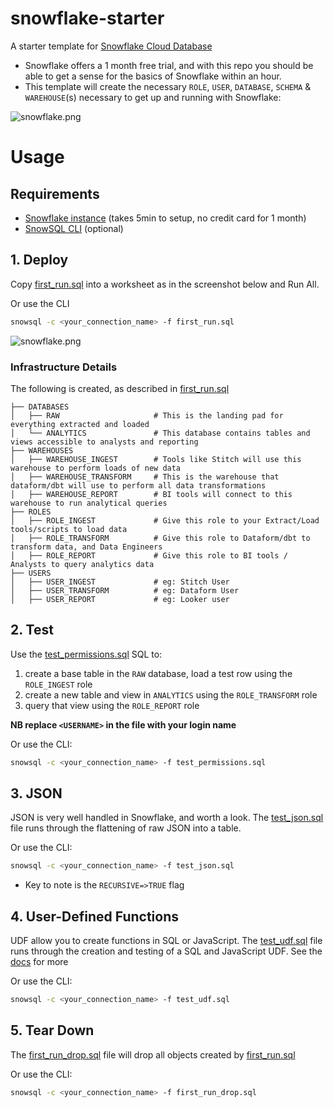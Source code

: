# snowflake-starter
A starter template for [Snowflake Cloud Database](https://snowflake.com)

* Snowflake offers a 1 month free trial, and with this repo you should be able to get a sense for the basics of Snowflake within an hour.
* This template will create the necessary `ROLE`, `USER`, `DATABASE`, `SCHEMA` & `WAREHOUSE`(s) necessary to get up and running with Snowflake:

![snowflake.png](/assets/snowflake_rn.png)


# Usage

## Requirements

* [Snowflake instance](https://trial.snowflake.com/) (takes 5min to setup, no credit card for 1 month)
* [SnowSQL CLI](https://docs.snowflake.com/en/user-guide/snowsql.html) (optional)

## 1. Deploy

Copy [first_run.sql](/first_run.sql) into a worksheet as in the screenshot below and Run All. 

Or use the CLI
```bash
snowsql -c <your_connection_name> -f first_run.sql
```

![snowflake.png](/assets/worksheet.png)

### Infrastructure Details
The following is created, as described in [first_run.sql](/first_run.sql)
```
├── DATABASES
│   ├── RAW                     # This is the landing pad for everything extracted and loaded
│   └── ANALYTICS               # This database contains tables and views accessible to analysts and reporting
├── WAREHOUSES
│   ├── WAREHOUSE_INGEST        # Tools like Stitch will use this warehouse to perform loads of new data
│   ├── WAREHOUSE_TRANSFORM     # This is the warehouse that dataform/dbt will use to perform all data transformations
│   ├── WAREHOUSE_REPORT        # BI tools will connect to this warehouse to run analytical queries
├── ROLES
│   ├── ROLE_INGEST             # Give this role to your Extract/Load tools/scripts to load data
│   ├── ROLE_TRANSFORM          # Give this role to Dataform/dbt to transform data, and Data Engineers
│   ├── ROLE_REPORT             # Give this role to BI tools / Analysts to query analytics data
├── USERS
│   ├── USER_INGEST             # eg: Stitch User
│   ├── USER_TRANSFORM          # eg: Dataform User
│   ├── USER_REPORT             # eg: Looker user

```

## 2. Test

Use the [test_permissions.sql](/test_permissions.sql) SQL to:
1. create a base table in the `RAW` database, load a test row using the `ROLE_INGEST` role
1. create a new table and view in `ANALYTICS` using the `ROLE_TRANSFORM` role
1. query that view using the `ROLE_REPORT` role

**NB replace `<USERNAME>` in the file with your login name** 

Or use the CLI:
```bash
snowsql -c <your_connection_name> -f test_permissions.sql
```

## 3. JSON

JSON is very well handled in Snowflake, and worth a look. The [test_json.sql](/test_json.sql) file runs through the flattening of raw JSON into a table.

Or use the CLI:
```bash
snowsql -c <your_connection_name> -f test_json.sql
```

* Key to note is the `RECURSIVE=>TRUE` flag

## 4. User-Defined Functions

UDF allow you to create functions in SQL or JavaScript. The [test_udf.sql](/test_udf.sql) file runs through the creation and testing of a SQL and JavaScript UDF. See the [docs](https://docs.snowflake.com/en/sql-reference/udf-overview.html) for more

Or use the CLI:
```bash
snowsql -c <your_connection_name> -f test_udf.sql
```


## 5. Tear Down

The [first_run_drop.sql](/first_run_drop.sql) file will drop all objects created by [first_run.sql](/first_run.sql) 

Or use the CLI:
```bash
snowsql -c <your_connection_name> -f first_run_drop.sql
```